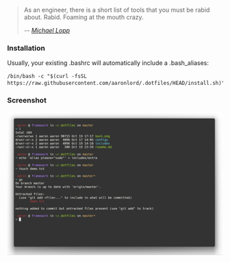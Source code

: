 > As an engineer, there is a short list of tools that you must be rabid about. Rabid. Foaming at the mouth crazy.
>
> -- <cite>[Michael Lopp][1]</cite>

### Installation

Usually, your existing .bashrc will automatically include a .bash_aliases:

```
/bin/bash -c "$(curl -fsSL https://raw.githubusercontent.com/aaronlord/.dotfiles/HEAD/install.sh)"
```

### Screenshot

![Bash](bash.png)

[1]:http://www.randsinrepose.com/archives/2009/11/02/the_foamy_rules_for_rabid_tools.html
